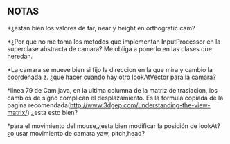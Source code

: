 NOTAS
------
*¿estan bien los valores de far, near y height en orthografic cam?


*¿Por que no me toma los metodos que implementan InputProcessor en la superclase abstracta de camara? 
Me obliga a ponerlo en las clases que heredan.

*La camara se mueve bien si fijo la direccion en la que mira y cambio la coordenada z. ¿que hacer cuando hay otro lookAtVector 
para la camara?

*linea 79 de Cam.java, en la ultima columna de la matriz de traslacion, los cambios de signo complican el desplazamiento.
Es la formula copiada de la pagina recomendada(http://www.3dgep.com/understanding-the-view-matrix/) 
¿esta esto bien?

*para el movimiento del mouse,¿esta bien modificar la posición de lookAt? ¿o usar movimiento de camara yaw, pitch,head?